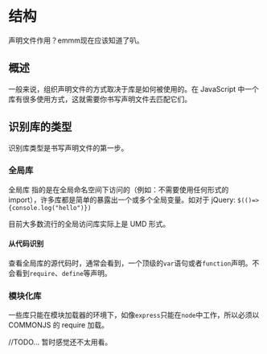# 结构

声明文件作用？emmm现在应该知道了叭。

## 概述

一般来说，组织声明文件的方式取决于库是如何被使用的。在 JavaScript 中一个库有很多使用方式，这就需要你书写声明文件去匹配它们。

## 识别库的类型

识别库类型是书写声明文件的第一步。

### 全局库

全局库 指的是在全局命名空间下访问的（例如：不需要使用任何形式的 import），许多库都是简单的暴露出一个或多个全局变量。如对于 jQuery: `$(()=>{console.log("hello")})`

目前大多数流行的全局访问库实际上是 UMD 形式。

#### 从代码识别

查看全局库的源代码时，通常会看到，一个顶级的`var`语句或者`function`声明。不会看到`require`、`define`等声明。

### 模块化库

一些库只能在模块加载器的环境下，如像`express`只能在`node`中工作，所以必须以 COMMONJS 的 require 加载。

//TODO... 暂时感觉还不太用看。